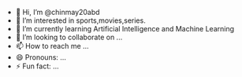 - 👋 Hi, I’m @chinmay20abd
- 👀 I’m interested in sports,movies,series.
- 🌱 I’m currently learning Artificial Intelligence and Machine Learning
- 💞️ I’m looking to collaborate on ...
- 📫 How to reach me ...
- 😄 Pronouns: ...
- ⚡ Fun fact: ...

<!---
chinmay20abd/chinmay20abd is a ✨ special ✨ repository because its `README.md` (this file) appears on your GitHub profile.
You can click the Preview link to take a look at your changes.
--->
